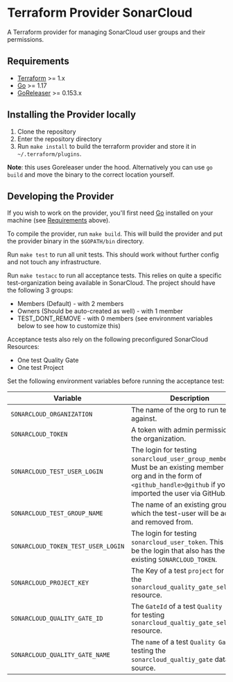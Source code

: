 # Terraform Provider SonarCloud

A Terraform provider for managing SonarCloud user groups and their permissions.

## Requirements

-	[Terraform](https://www.terraform.io/downloads.html) >= 1.x
-	[Go](https://golang.org/doc/install) >= 1.17
-   [GoReleaser](https://goreleaser.com/) >= 0.153.x

## Installing the Provider locally

1. Clone the repository
1. Enter the repository directory
1. Run `make install` to build the terraform provider and store it in `~/.terraform/plugins`.

**Note**: this uses Goreleaser under the hood. Alternatively you can use `go build` and move the binary to the correct location yourself.

## Developing the Provider

If you wish to work on the provider, you'll first need [Go](http://www.golang.org) installed on your machine (see [Requirements](#requirements) above).

To compile the provider, run `make build`. This will build the provider and put the provider binary in the `$GOPATH/bin` directory.

Run `make test` to run all unit tests. This should work without further config and not touch any infrastructure.

Run `make testacc` to run all acceptance tests. This relies on quite a specific test-organization being available in SonarCloud.
The project should have the following 3 groups:

- Members (Default) - with 2 members
- Owners (Should be auto-created as well) - with 1 member
- TEST_DONT_REMOVE - with 0 members (see environment variables below to see how to customize this)

Acceptance tests also rely on the following preconfigured SonarCloud Resources:

- One test Quality Gate
- One test Project

 Set the following environment variables before running the acceptance test:

| Variable | Description |
|---|---|
| `SONARCLOUD_ORGANIZATION` | The name of the org to run tests against. |
| `SONARCLOUD_TOKEN` | A token with admin permissions for the organization. |
| `SONARCLOUD_TEST_USER_LOGIN` | The login for testing `sonarcloud_user_group_member`. Must be an existing member of the org and in the form of `<github_handle>@github` if you have imported the user via GitHub. |
| `SONARCLOUD_TEST_GROUP_NAME` | The name of an existing group to which the test-user will be added and removed from. |
| `SONARCLOUD_TOKEN_TEST_USER_LOGIN` | The login for testing `sonarcloud_user_token`. This must be the login that also has the existing `SONARCLOUD_TOKEN`. |
| `SONARCLOUD_PROJECT_KEY` | The Key of a test `project` for testing the `sonarcloud_quality_gate_selection` resource. |
| `SONARCLOUD_QUALITY_GATE_ID` | The `GateId` of a test `Quality Gate` for testing `sonarcloud_qualtiy_gate_selection` resource. |
| `SONARCLOUD_QUALITY_GATE_NAME` | The `name` of a test `Quality Gate` for testing the `sonarcloud_qualtiy_gate` data source. |

